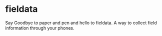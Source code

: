 # fieldata
Say Goodbye to paper and pen and hello to fieldata.
A way to collect field information through your phones. 
